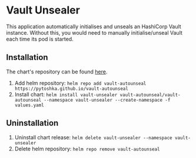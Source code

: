 # Vault Unsealer

This application automatically initialises and unseals an HashiCorp Vault
instance. Without this, you would need to manually initialise/unseal Vault each
time its pod is started.

## Installation

The chart's repository can be found
[here](https://github.com/pyToshka/vault-autounseal).

1. Add helm repository: `helm repo add vault-autounseal
   https://pytoshka.github.io/vault-autounseal`
2. Install chart: `helm install vault-unsealer vault-autounseal/vault-autounseal
   --namespace vault-unsealer --create-namespace -f values.yaml`

## Uninstallation

1. Uninstall chart release: `helm delete vault-unsealer --namespace vault-unsealer`
2. Delete helm repository: `helm repo remove vault-autounseal`
